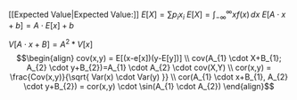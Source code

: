 [[Expected Value|Expected Value:]]
$E[X] = \sum p_{i}x_{i}$
$E[X] = \int_{-\infty}^{\infty} xf(x) \, dx$
$E[A \cdot x + b]=A \cdot E[x] + b$

$V[A \cdot x + B] = A^2 * V[x]$
$$\begin{align}
cov(x,y) = E[(x-e[x])(y-E[y])] \\
cov(A_{1} \cdot X+B_{1}; A_{2} \cdot y+B_{2})=A_{1} \cdot A_{2} \cdot cov(X,Y) \\
cor(x,y) = \frac{Cov(x,y)}{\sqrt{ Var(x) \cdot Var(y) }} \\
cor(A_{1} \cdot x+B_{1}, A_{2} \cdot y+B_{2}) = cor(x,y) \cdot \sin(A_{1} \cdot A_{2})
\end{align}$$
